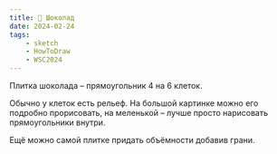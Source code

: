 ```yaml
---
title: 🍫 Шоколад
date: 2024-02-24
tags:
    - sketch
    - HowToDraw
    - WSC2024
---
```


Плитка шоколада – прямоугольник 4 на 6 клеток.

Обычно у клеток есть рельеф. На большой картинке можно его подробно прорисовать, на меленькой – лучше просто нарисовать прямоугольники внутри.

Ещё можно самой плитке придать объёмности добавив грани.
